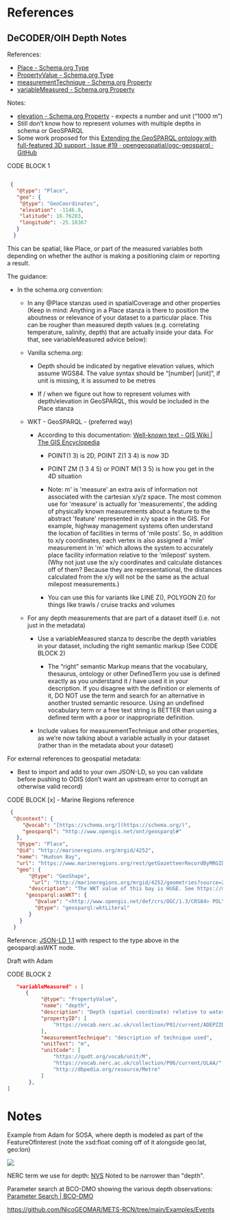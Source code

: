 
# References

## DeCODER/OIH Depth Notes

References: 

* [Place - Schema.org Type](https://schema.org/Place)
* [PropertyValue - Schema.org Type](https://schema.org/PropertyValue) 
* [measurementTechnique - Schema.org Property](https://schema.org/measurementTechnique)
* [variableMeasured - Schema.org Property](https://schema.org/variableMeasured)

Notes:

- [elevation - Schema.org Property](https://schema.org/elevation) - expects a number and unit (“1000 m”)
- Still don’t know how to represent volumes with multiple depths in schema or GeoSPARQL
- Some work proposed for this [Extending the GeoSPARQL ontology with full-featured 3D support · Issue #19 · opengeospatial/ogc-geosparql · GitHub](https://github.com/opengeospatial/ogc-geosparql/issues/19) 

CODE BLOCK 1
```json

 {
   "@type": "Place",
   "geo": {
    "@type": "GeoCoordinates",
    "elevation": -1146.0,
    "latitude": 16.76203,
    "longitude": -25.10367
   }
  }
```

This can be spatial, like Place, or part of the measured variables both depending on whether the author is making a positioning claim or reporting a result. 

The guidance:

- In the schema.org convention:

    - In any @Place stanzas used in spatialCoverage and other properties (Keep in mind: Anything in a Place stanza is there to position the aboutness or relevance of your dataset to a particular place. This can be rougher than measured depth values (e.g. correlating temperature, salinity, depth) that are actually inside your data. For that, see variableMeasured advice below): 

    - Vanilla schema.org: 

        - Depth should be indicated by negative elevation values, which assume WGS84. The value syntax should be “[number] [unit]”, if unit is missing, it is assumed to be metres

        - If / when we figure out how to represent volumes with depth/elevation in GeoSPARQL, this would be included in the Place stanza

    - WKT - GeoSPARQL - (preferred way)

        - According to this documentation: [Well-known text - GIS Wiki | The GIS Encyclopedia](https://wiki.gis.com/wiki/index.php/Well-known_text) 

            - POINT(1 3) is 2D, POINT Z(1 3 4) is now 3D

            - POINT ZM (1 3 4 5) or POINT M(1 3 5) is how you get in the 4D situation

            - Note: m' is 'measure' an extra axis of information not associated with the cartesian x/y/z space. The most common use for 'measure' is actually for 'measurements', the adding of physically known measurements about a feature to the abstract 'feature' represented in x/y space in the GIS. For example, highway management systems often understand the location of facilities in terms of 'mile posts'. So, in addition to x/y coordinates, each vertex is also assigned a 'mile' measurement in 'm' which allows the system to accurately place facility information relative to the 'milepost' system. (Why not just use the x/y coordinates and calculate distances off of them? Because they are representational, the distances calculated from the x/y will not be the same as the actual milepost measurements.)

            - You can use this for variants like LINE Z(), POLYGON Z() for things like trawls / cruise tracks and volumes

    - For any depth measurements that are part of a dataset itself (i.e. not just in the metadata)

        - Use a variableMeasured stanza to describe the depth variables in your dataset, including the right semantic markup (See CODE BLOCK 2) 
          - The “right” semantic Markup means that the vocabulary, thesaurus, ontology or other DefinedTerm you use is defined exactly as you understand it / have used it in your description. If you disagree with the definition or elements of it, DO NOT use the term and search for an alternative in another trusted semantic resource. Using an undefined vocabulary term or a free text string is BETTER than using a defined term with a poor or inappropriate definition.

        - Include values for measurementTechnique and other properties, as we’re now talking about a variable actually in your dataset (rather than in the metadata about your dataset)

For external references to geospatial metadata:

- Best to import and add to your own JSON-LD, so you can validate before pushing to ODIS (don’t want an upstream error to corrupt an otherwise valid record)


CODE BLOCK [x] - Marine Regions reference
```json
 {  
  "@context": { 
     "@vocab": "[https://schema.org/](https://schema.org/)", 
     "geosparql": "http://www.opengis.net/ont/geosparql#" 
   },
   "@type": "Place",
   "@id": "http://marineregions.org/mrgid/4252",
   "name": "Hudson Bay",
   "url": "https://www.marineregions.org/rest/getGazetteerRecordByMRGID.jsonld/4252/", 
   "geo": {
       "@type": "GeoShape",
        "url": "http://marineregions.org/mrgid/4252/geometries?source=25&attributeValue=16",
       "description": "The WKT value of this bay is HUGE. See https://marineregions.org/mrgid/4252/geometries.ttl?source=25&attributeValue=16",  
      "geosparql:asWKT": {
         "@value": "<http://www.opengis.net/def/crs/OGC/1.3/CRS84> POLYGON ((....))",
         "@type": "geosparql:wktLiteral"
       }
    }
  }
```


Reference: [JSON-LD 1.1](https://www.w3.org/TR/json-ld11/#example-60-expanded-value-with-type) with respect to the type above in the geosparql:asWKT node.

Draft with Adam

CODE BLOCK 2
```json
   "variableMeasured" : [
      {
           "@type": "PropertyValue",
           "name": "depth",
           "description": "Depth (spatial coordinate) relative to water surface in the water body. Definition: The distance of a sensor or sampling point below the sea surface",
           "propertyID": [
               "https://vocab.nerc.ac.uk/collection/P01/current/ADEPZZ01/"
           ],
           "measurementTechnique": "description of technique used",
           "unitText": "m",
           "unitCode": [
               "https://qudt.org/vocab/unit/M",
               "https://vocab.nerc.ac.uk/collection/P06/current/ULAA/",
               "http://dbpedia.org/resource/Metre"
           ]
       },
]
```

# Notes

Example from Adam for SOSA, where depth is modeled as part of the FeatureOfInterest (note the xsd:float coming off of it alongside geo:lat, geo:lon)

![](https://lh7-us.googleusercontent.com/2TnT7_1Doqlex23HQiS_p5jfurPzlHHfG606qK3avG17AxDrJ844tTHvBotQpkD_CI3EGfTMrbDUWD7UoLGK9oj1U1LeOGqtCr6HnkV_XGR11cwp24brFPpWnXvsj4Dc0hYGRviWIrOOGHY4e7TOga0)

NERC term we use for depth: [NVS](http://vocab.nerc.ac.uk/collection/P01/current/ADEPZZ01/)   Noted to be narrower than "depth".

 Parameter search at BCO-DMO showing the various depth observations: [Parameter Search | BCO-DMO](https://www.bco-dmo.org/search/parameter/depth)

https://github.com/NicoGEOMAR/METS-RCN/tree/main/Examples/Events
